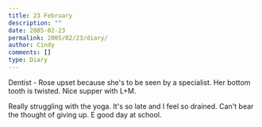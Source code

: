 ```yaml
---
title: 23 February
description: ""
date: 2005-02-23
permalink: 2005/02/23/diary/
author: Cindy
comments: []
type: Diary
---
```


Dentist - Rose upset because she's to be seen by a specialist. Her bottom tooth is twisted. Nice supper with L+M.

Really struggling with the yoga. It's so late and I feel so drained. Can't bear the thought of giving up. E good day at school.
